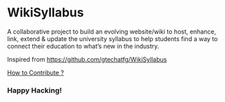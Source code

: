 # WikiSyllabus

A collaborative project to build an evolving website/wiki to host, enhance, link, extend &amp; update the university syllabus to help students find a way to connect their education to what’s new in the industry.

Inspired from https://github.com/gtechatfg/WikiSyllabus

[How to Contribute ?]()

### Happy Hacking!

